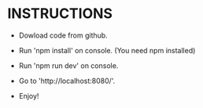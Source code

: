 # INSTRUCTIONS

* Dowload code from github.

* Run 'npm install' on console. (You need npm installed)

* Run 'npm run dev' on console.

* Go to 'http://localhost:8080/'.

* Enjoy!
